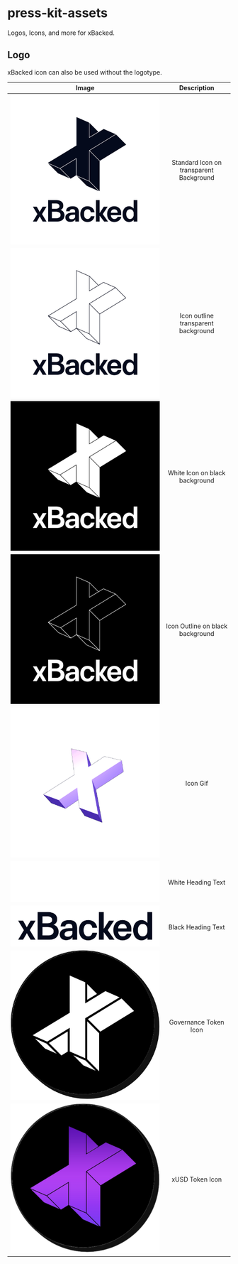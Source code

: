 # press-kit-assets
Logos, Icons, and more for xBacked.

<h2> Logo </h2>

xBacked icon can also be used without the logotype.

Image | Description 
:----: | :----:
![](./XBACKED_STACKED_MONO_1[RGB].png) | Standard Icon on transparent Background
![](./XBACKED_STACKED_MONO_2[RGB].png) | Icon outline transparent background
![](./XBACKED_STACKED_REV_1[RGB].png) | White Icon on black background
![](./XBACKED_STACKED_REV_2[RGB].png) | Icon Outline on black background
![](./XBCKD-Icon-Animated.gif)  | Icon Gif
![](font/XBACKED_LOGOTYPE_REV_[RGB].png) | White Heading Text
![](font/XBACKED_LOGOTYPE_MONO_[RGB].png) | Black Heading Text
![](Icons/gov-token.png) | Governance Token Icon
![](Icons/xusd-icon.png) | xUSD Token Icon
